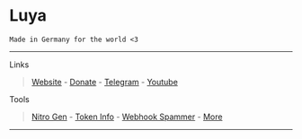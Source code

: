 # Luya #
`Made in Germany for the world <3`
- - -
Links
 > [Website](https://www.luya.ml/#github.readme "Website") -
 > [Donate](https://ko-fi.com/luyadevs "Donate") -
 > [Telegram](https://t.me/bladetools "Telegram") -
 > [Youtube](https://www.youtube.com/channel/UCC0wrmmTK-SCJqdJEJJ-Hrg "Youtube")
 >

Tools
 > [Nitro Gen](https://github.com/LuyaTools/Nitro-Generator/archive/refs/heads/main.zip "NitroGen") -
 > [Token Info](https://github.com/LuyaTools/Discord-Token-Info/archive/refs/heads/main.zip "Tokeninfo") -
 > [Webhook Spammer](https://github.com/LuyaTools/Webhook-Spammer/archive/refs/heads/main.zip "WebhookSpammer") -
 > [More](https://github.com/LuyaTools?tab=repositories "more")
- - -
